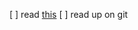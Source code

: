 [ ] read [this](https://blog.jayway.com/2019/12/28/pyenv-poetry-saviours-in-the-python-chaos/)
[ ] read up on git